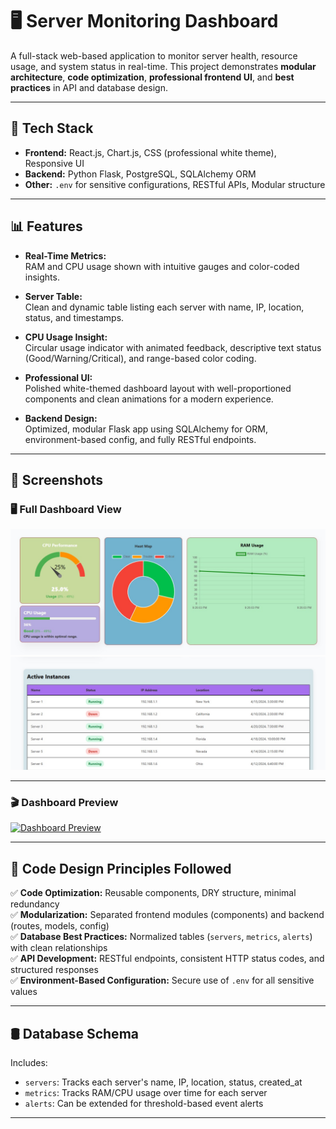  # 🖥️ Server Monitoring Dashboard

A full-stack web-based application to monitor server health, resource usage, and system status in real-time. This project demonstrates **modular architecture**, **code optimization**, **professional frontend UI**, and **best practices** in API and database design.

---

## 🔧 Tech Stack

- **Frontend:** React.js, Chart.js, CSS (professional white theme), Responsive UI  
- **Backend:** Python Flask, PostgreSQL, SQLAlchemy ORM  
- **Other:** `.env` for sensitive configurations, RESTful APIs, Modular structure

---

## 📊 Features

- **Real-Time Metrics:**  
  RAM and CPU usage shown with intuitive gauges and color-coded insights.

- **Server Table:**  
  Clean and dynamic table listing each server with name, IP, location, status, and timestamps.

- **CPU Usage Insight:**  
  Circular usage indicator with animated feedback, descriptive text status (Good/Warning/Critical), and range-based color coding.

- **Professional UI:**  
  Polished white-themed dashboard layout with well-proportioned components and clean animations for a modern experience.

  

- **Backend Design:**  
  Optimized, modular Flask app using SQLAlchemy for ORM, environment-based config, and fully RESTful endpoints.

---
## 📸 Screenshots

### 🖥️ Full Dashboard View

![Dashboard1](./Img-1.jpg)
![Dashboard2](./img-2.jpg)

---------

### 🎬 Dashboard Preview

[![Dashboard Preview](./video-preview.jpg)](./Dashboard.mp4)

---

## 🧠 Code Design Principles Followed

✅ **Code Optimization:** Reusable components, DRY structure, minimal redundancy  
✅ **Modularization:** Separated frontend modules (components) and backend (routes, models, config)  
✅ **Database Best Practices:** Normalized tables (`servers`, `metrics`, `alerts`) with clean relationships  
✅ **API Development:** RESTful endpoints, consistent HTTP status codes, and structured responses  
✅ **Environment-Based Configuration:** Secure use of `.env` for all sensitive values

---

## 🛢️ Database Schema

Includes:
- `servers`: Tracks each server's name, IP, location, status, created_at  
- `metrics`: Tracks RAM/CPU usage over time for each server  
- `alerts`: Can be extended for threshold-based event alerts

---

